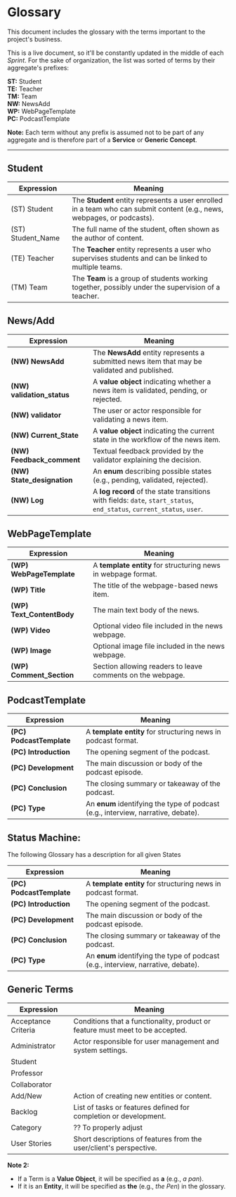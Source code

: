 # Glossary

This document includes the glossary with the terms important to the project's business.

This is a live document, so it'll be constantly updated in the middle of each *Sprint*.
For the sake of organization,  the list was sorted  of terms by their aggregate's prefixes:

**ST:** Student  
**TE:** Teacher  
**TM:** Team  
**NW:** NewsAdd  
**WP:** WebPageTemplate  
**PC:** PodcastTemplate

**Note:** Each term without any prefix is assumed not to be part of any aggregate and is therefore part of a **Service** or **Generic Concept**.

---

## Student
| Expression        | Meaning                                                                                                                 |
|-------------------|-------------------------------------------------------------------------------------------------------------------------|
| (ST) Student      | The **Student** entity represents a user enrolled in a team who can submit content (e.g., news, webpages, or podcasts). |
| (ST) Student_Name | The full name of the student, often shown as the author of content.                                                     |
| (TE) Teacher      | The **Teacher** entity represents a user who supervises students and can be linked to multiple teams.                   |
| (TM) Team         | The **Team** is a group of students working together, possibly under the supervision of a teacher.                      |

## News/Add
| Expression                 | Meaning                                                                                                                |
|----------------------------|------------------------------------------------------------------------------------------------------------------------|
| **(NW) NewsAdd**           | The **NewsAdd** entity represents a submitted news item that may be validated and published.                           |
| **(NW) validation_status** | A **value object** indicating whether a news item is validated, pending, or rejected.                                  |
| **(NW) validator**         | The user or actor responsible for validating a news item.                                                              |
| **(NW) Current_State**     | A **value object** indicating the current state in the workflow of the news item.                                      |
| **(NW) Feedback_comment**  | Textual feedback provided by the validator explaining the decision.                                                    |
| **(NW) State_designation** | An **enum** describing possible states (e.g., pending, validated, rejected).                                           |
| **(NW) Log**               | A **log record** of the state transitions with fields: `date`, `start_status`, `end_status`, `current_status`, `user`. |

## WebPageTemplate
| Expression                | Meaning                                                       |
|---------------------------|---------------------------------------------------------------|
| **(WP) WebPageTemplate**  | A **template entity** for structuring news in webpage format. |
| **(WP) Title**            | The title of the webpage-based news item.                     |
| **(WP) Text_ContentBody** | The main text body of the news.                               |
| **(WP) Video**            | Optional video file included in the news webpage.             |
| **(WP) Image**            | Optional image file included in the news webpage.             |
| **(WP) Comment_Section**  | Section allowing readers to leave comments on the webpage.    |

## PodcastTemplate
| Expression                  | Meaning                                                                                           |
|-----------------------------|---------------------------------------------------------------------------------------------------|
| **(PC) PodcastTemplate**    | A **template entity** for structuring news in podcast format.                                     |
| **(PC) Introduction**       | The opening segment of the podcast.                                                               |
| **(PC) Development**        | The main discussion or body of the podcast episode.                                               |
| **(PC) Conclusion**         | The closing summary or takeaway of the podcast.                                                   |
| **(PC) Type**               | An **enum** identifying the type of podcast (e.g., interview, narrative, debate).                 |




## Status Machine:

The following Glossary has a description for all given States


| Expression                  | Meaning                                                                                           |
|-----------------------------|---------------------------------------------------------------------------------------------------|
| **(PC) PodcastTemplate**    | A **template entity** for structuring news in podcast format.                                     |
| **(PC) Introduction**       | The opening segment of the podcast.                                                               |
| **(PC) Development**        | The main discussion or body of the podcast episode.                                               |
| **(PC) Conclusion**         | The closing summary or takeaway of the podcast.                                                   |
| **(PC) Type**               | An **enum** identifying the type of podcast (e.g., interview, narrative, debate).      

## Generic Terms

| Expression          | Meaning                                                                       |
|---------------------|-------------------------------------------------------------------------------|
| Acceptance Criteria | Conditions that a functionality, product or feature must meet to be accepted. |
| Administrator       | Actor responsible for user management and system settings.                    |
| Student             |                                                                               |
| Professor           |                                                                               |
| Collaborator        |                                                                               |
| Add/New             | Action of creating new entities or content.                                   |
| Backlog             | List of tasks or features defined for completion or development.              |
| Category            | ?? To properly adjust                                                         |
| User Stories        | Short descriptions of features from the user/client's perspective.            |


**Note 2:**
- If a Term is a **Value Object**, it will be specified as **a** (e.g., *a pan*).
- If it is an **Entity**, it will be specified as **the** (e.g., *the Pen*) in the glossary.  
